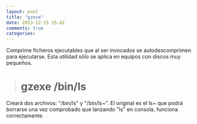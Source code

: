 ```yaml
---
layout: post
title: "gzexe"
date: 2013-12-15 15:42
comments: true
categories: 
---
```

Comprime ficheros ejecutables que al ser invocados se autodescomprimen para ejecutarse. Esta utilidad sólo se aplica en equipos con discos muy pequeños.

># gzexe /bin/ls

Creará dos archivos: "/bin/ls" y "/bin/ls~". El original es el ls~ que podrá borrarse una vez comprobado que lanzando "ls" en consola, funciona correctamente.

